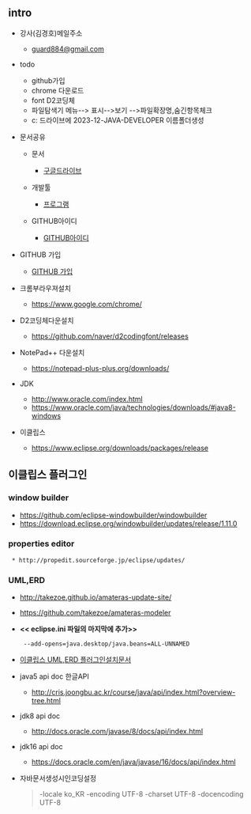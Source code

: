 ## intro

* 강사(김경호)메일주소
   * guard884@gmail.com

* todo
   * github가입
   * chrome 다운로드
   * font D2코딩체
   * 파일탐색기 메뉴--> 표시-->보기 -->파일확장명,숨긴항목체크
   * c: 드라이브에 2023-12-JAVA-DEVELOPER 이름폴더생성



* 문서공유
  * 문서
    + [구글드라이브](https://drive.google.com/drive/folders/1bTqyPV9LQt8vly7V_bixG2kpu6THkB7w?usp=sharing)
  * 개발툴
    + [프로그램](https://drive.google.com/drive/folders/1ZKorZjj1WoJybMocCmomdpRW3Fhy7g8D?usp=sharing)
  
  * GITHUB아이디
    + [GITHUB아이디](https://docs.google.com/spreadsheets/d/12CtD8kfUAPEzuMrKnuuY7dXbSTz2O5NxcCaWqn2xk0I/edit#gid=0)

* GITHUB 가입 
   + [GITHUB 가입](https://docs.google.com/document/d/1_Gb8dwQX6gxToSQ_ehPVc3GzlLSa8_-jz_xxfWlAnS4/edit?usp=sharing)


* 크롬부라우져설치
  * https://www.google.com/chrome/
 

* D2코딩체다운설치
   * https://github.com/naver/d2codingfont/releases

* NotePad++ 다운설치
   * https://notepad-plus-plus.org/downloads/


* JDK
  * http://www.oracle.com/index.html
  * https://www.oracle.com/java/technologies/downloads/#java8-windows

* 이클립스
  * https://www.eclipse.org/downloads/packages/release


 ## 이클립스 플러그인
 
   ### window builder
   - https://github.com/eclipse-windowbuilder/windowbuilder
   - https://download.eclipse.org/windowbuilder/updates/release/1.11.0

    

  ### properties editor
     * http://propedit.sourceforge.jp/eclipse/updates/
 
  ### UML,ERD
   * http://takezoe.github.io/amateras-update-site/
   * https://github.com/takezoe/amateras-modeler
   * <b><< eclipse.ini 파일의 마지막에 추가>></b>
      ```
       --add-opens=java.desktop/java.beans=ALL-UNNAMED
      ```
   * <a href='https://github.com/2023-12-JAVA-DEVELOPER-149/01.JAVA_FUNDMENTAL/blob/master/%5B%EC%9D%B4%ED%81%B4%EB%A6%BD%EC%8A%A4%ED%94%8C%EB%9F%AC%EA%B7%B8%EC%9D%B8%5DUML%26ERD.md'>이클립스 UML,ERD 플러그인설치문서</a>
   
      
     


 * java5 api doc 한글API
   * http://cris.joongbu.ac.kr/course/java/api/index.html?overview-tree.html

 * jdk8  api doc
   * http://docs.oracle.com/javase/8/docs/api/index.html     

 * jdk16 api doc
   * https://docs.oracle.com/en/java/javase/16/docs/api/index.html 



 * 자바문서생성시인코딩설정
   >-locale ko_KR -encoding UTF-8 -charset UTF-8 -docencoding UTF-8

